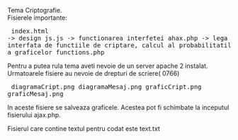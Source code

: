 Tema Criptografie. <br>
Fisierele importante:  <br>
	<pre>
      index.html    -> design
      js.js         -> functionarea interfetei
      ahax.php      -> lega interfata de functiile de criptare, calcul al probabilitatilor, crearea a graficelor
      functions.php
      </pre>
      
Pentru a putea rula tema aveti nevoie de un server apache 2 instalat. <br>
Urmatoarele fisiere au nevoie de drepturi de scriere( 0766)</br>
	<pre>
		diagramaCript.png
		diagramaMesaj.png
		graficCript.png
		graficMesaj.png
	</pre>
In aceste fisiere se salveaza graficele. Acestea pot fi schimbate la inceputul fisierului ajax.php.<br>

Fisierul care contine textul pentru codat este text.txt


